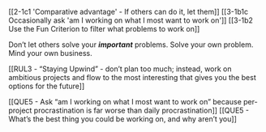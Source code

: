 [[2-1c1 'Comparative advantage' - If others can do it, let them]]
[[3-1b1c Occasionally ask 'am I working on what I most want to work on']]
[[3-1b2 Use the Fun Criterion to filter what problems to work on]]

Don’t let others solve your ***important*** problems.
Solve your own problem. Mind your own business.

[[RUL3 - “Staying Upwind” - don’t plan too much; instead, work on ambitious projects and flow to the most interesting that gives you the best options for the future]]

[[QUE5 - Ask “am I working on what I most want to work on” because per-project procrastination is far worse than daily procrastination]]
[[QUE5 - What’s the best thing you could be working on, and why aren’t you]]
